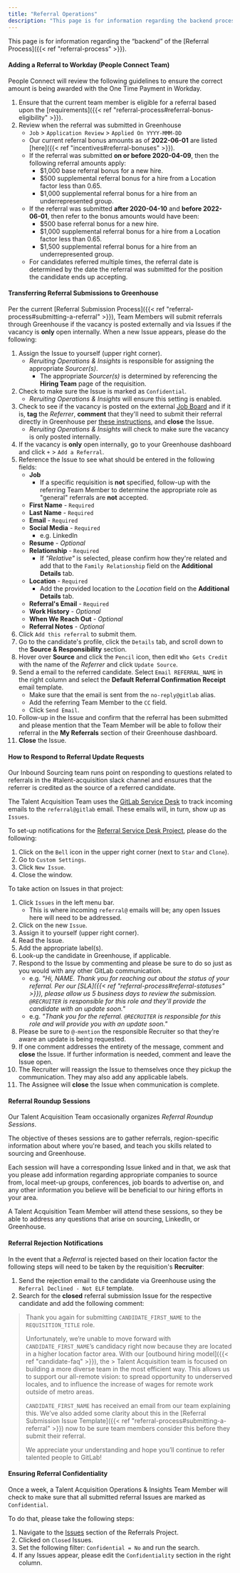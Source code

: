 ```yaml
---
title: "Referral Operations"
description: "This page is for information regarding the backend process of the Referral Process."
---
```


This page is for information regarding the “backend” of the [Referral Process]({{< ref "referral-process" >}}).

#### Adding a Referral to Workday (People Connect Team)

People Connect will review the following guidelines to ensure the correct amount is being awarded with the One Time Payment in Workday.

1. Ensure that the current team member is eligible for a referral based upon the [requirements]({{< ref "referral-process#referral-bonus-eligibility" >}}).
1. Review when the referral was submitted in Greenhouse
    - `Job` > `Application Review` > `Applied On YYYY-MMM-DD`
    - Our current referral bonus amounts as of **2022-06-01** are listed [here]({{< ref "incentives#referral-bonuses" >}}).
    - If the referral was submitted **on or before 2020-04-09**, then the following referral amounts apply:
        - $1,000 base referral bonus for a new hire.
        - $500 supplemental referral bonus for a hire from a Location factor less than 0.65.
        - $1,000 supplemental referral bonus for a hire from an underrepresented group.
    - If the referral was submitted **after 2020-04-10** and **before 2022-06-01**, then refer to the bonus amounts would have been:
        - $500 base referral bonus for a new hire.
        - $1,000 supplemental referral bonus for a hire from a Location factor less than 0.65.
        - $1,500 supplemental referral bonus for a hire from an underrepresented group.
    - For candidates referred multiple times, the referral date is determined by the date the referral was submitted for the position the candidate ends up accepting.

#### Transferring Referral Submissions to Greenhouse

Per the current [Referral Submission Process]({{< ref "referral-process#submitting-a-referral" >}}), Team Members will submit referrals through Greenhouse if the vacancy is posted externally and via Issues if the vacancy is **only** open internally. When a new Issue appears, please do the following:

1. Assign the Issue to yourself (upper right corner).
    - *Reruiting Operations & Insights* is responsible for assigning the appropriate *Sourcer(s)*.
        - The appropriate *Sourcer(s)* is determined by referencing the **Hiring Team** page of the requisition.
1. Check to make sure the Issue is marked as `Confidential`.
    - *Reruiting Operations & Insights* will ensure this setting is enabled.
1. Check to see if the vacancy is posted on the external [Job Board](https://boards.greenhouse.io/gitlab/) and if it is, **tag** the *Referrer*, **comment** that they'll need to submit their referral directly in Greenhouse per [these instructions](/handbook/hiring/referral-process/#submitting-a-referral-in-greenhouse), and **close** the Issue.
    - *Reruiting Operations & Insights* will check to make sure the vacancy is only posted internally.
1. If the vacancy is **only** open internally, go to your Greenhouse dashboard and click `+` > `Add a Referral`.
1. Reference the Issue to see what should be entered in the following fields:
    - **Job**
        - If a specific requisition is **not** specified, follow-up with the referring Team Member to determine the appropriate role as "general" referrals are **not** accepted.
    - **First Name** - `Required`
    - **Last Name** - `Required`
    - **Email** - `Required`
    - **Social Media** - `Required`
        - e.g. LinkedIn
    - **Resume** - *Optional*
    - **Relationship** - `Required`
        - If *"Relative"* is selected, please confirm how they're related and add that to the `Family Relationship` field on the **Additional Details** tab.
    - **Location** - `Required`
        - Add the provided location to the *Location* field on the **Additional Details** tab.
    - **Referral's Email** - `Required`
    - **Work History** - *Optional*
    - **When We Reach Out** - *Optional*
    - **Referral Notes** - *Optional*
1. Click `Add this referral` to submit them.
1. Go to the candidate's profile, click the `Details` tab, and scroll down to the **Source & Responsibility** section.
1. Hover over **Source** and click the `Pencil` icon, then edit `Who Gets Credit` with the name of the *Referrer* and click `Update Source`.
1. Send a email to the referred candidate. Select `Email REFERRAL_NAME` in the right column and select the **Default Referral Confirmation Receipt** email template.
    - Make sure that the email is sent from the `no-reply@gitlab` alias.
    - Add the referring Team Member to the `CC` field.
    - Click `Send Email`.
1. Follow-up in the Issue and confirm that the referral has been submitted and please mention that the Team Member will be able to follow their referral in the **My Referrals** section of their Greenhouse dashboard.
1. **Close** the Issue.

#### How to Respond to Referral Update Requests

Our Inbound Sourcing team runs point on responding to questions related to referrals in the #talent-acquisition slack channel and ensures that the referrer is credited as the source of a referred candidate.

The Talent Acquisition Team uses the [GitLab Service Desk](https://about.gitlab.com/stages-devops-lifecycle/service-desk/) to track incoming emails to the `referral@gitlab` email. These emails will, in turn, show up as `Issues`.

To set-up notifications for the [Referral Service Desk Project](https://gitlab.com/gl-talent-acquisition/referrals), please do the following:

1. Click on the `Bell` icon in the upper right corner (next to `Star` and `Clone`).
1. Go to `Custom Settings`.
1. Click `New Issue`.
1. Close the window.

To take action on Issues in that project:

1. Click `Issues` in the left menu bar.
    - This is where incoming `referral@` emails will be; any open Issues here will need to be addressed.
1. Click on the new `Issue`.
1. Assign it to yourself (upper right corner).
1. Read the Issue.
1. Add the appropriate label(s).
1. Look-up the candidate in Greenhouse, if applicable.
1. Respond to the Issue by commenting and please be sure to do so just as you would with any other GitLab communication.
    - e.g. *"Hi, NAME. Thank you for reaching out about the status of your referral. Per our [SLA]({{< ref "referral-process#referral-statuses" >}}), please allow us 5 business days to review the submission. `@RECRUITER` is responsible for this role and they’ll provide the candidate with an update soon."*
    - e.g. *"Thank you for the referral. `@RECRUITER` is responsible for this role and will provide you with an update soon."*
1. Please be sure to `@-mention` the responsible Recruiter so that they’re aware an update is being requested.
1. If one comment addresses the entirety of the message, comment and **close** the Issue. If further information is needed, comment and leave the Issue open.
1. The Recruiter will reassign the Issue to themselves once they pickup the communication. They may also add any applicable labels.
1. The Assignee will **close** the Issue when communication is complete.

#### Referral Roundup Sessions

Our Talent Acquisition Team occasionally organizes *Referral Roundup Sessions*.

The objective of theses sessions are to gather referrals, region-specific information about where you're based, and teach you skills related to sourcing and Greenhouse.

Each session will have a corresponding Issue linked and in that, we ask that you please add information regarding appropriate companies to source from, local meet-up groups, conferences, job boards to advertise on, and any other information you believe will be beneficial to our hiring efforts in your area.

A Talent Acquisition Team Member will attend these sessions, so they be able to address any questions that arise on sourcing, LinkedIn, or Greenhouse.

#### Referral Rejection Notifications

In the event that a *Referral* is rejected based on their location factor the following steps will need to be taken by the requisition's **Recruiter**:

1. Send the rejection email to the candidate via Greenhouse using the `Referral Declined - Not ELF` template.
1. Search for the **closed** referral submission Issue for the respective candidate and add the following comment:

> Thank you again for submitting `CANDIDATE_FIRST_NAME` to the `REQUISITION_TITLE` role.
>
> Unfortunately, we’re unable to move forward with `CANDIDATE_FIRST_NAME`’s candidacy right now because they are located in a higher location factor area. With our [outbound hiring model]({{< ref "candidate-faq" >}}), the > Talent Acquisition team is focused on building a more diverse team in the most efficient way. This allows us to support our all-remote vision: to spread opportunity to underserved locales, and to influence the increase of wages for remote work outside of metro areas.
>
> `CANDIDATE_FIRST_NAME` has received an email from our team explaining this. We’ve also added some clarity about this in the [Referral Submission Issue Template]({{< ref "referral-process#submitting-a-referral" >}}) now to be sure team members consider this before they submit their referral.
>
> We appreciate your understanding and hope you’ll continue to refer talented people to GitLab!

#### Ensuring Referral Confidentiality

Once a week, a Talent Acquisition Operations & Insights Team Member will check to make sure that all submitted referral Issues are marked as `Confidential`.

To do that, please take the following steps:

1. Navigate to the [Issues](https://gitlab.com/gl-talent-acquisition/referrals/-/issues) section of the Referrals Project.
1. Clicked on `Closed` Issues.
1. Set the following filter: `Confidential = No` and run the search.
1. If any Issues appear, please edit the `Confidentiality` section in the right column.
